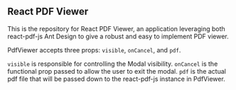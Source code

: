 ## React PDF Viewer

This is the repository for React PDF Viewer, an application leveraging both react-pdf-js Ant Design to give a robust and easy to implement PDF viewer. 

PdfViewer accepts three props: `visible`, `onCancel`, and `pdf`. 

`visible` is responsible for controlling the Modal visibility. 
`onCancel` is the functional prop passed to allow the user to exit the modal.
`pdf` is the actual pdf file that will be passed down to the react-pdf-js instance in PdfViewer.




